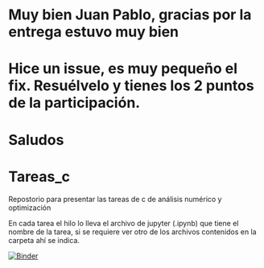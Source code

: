 # Muy bien Juan Pablo, gracias por la entrega estuvo muy bien

# Hice un issue, es muy pequeño el fix. Resuélvelo y tienes los 2 puntos de la participación.

# Saludos

# Tareas_c
Repostorio para presentar las tareas de c de análisis numérico y optimización 

En cada tarea el hilo lo lleva el archivo de jupyter (.ipynb) que tiene el nombre de la tarea, si se requiere ver otro de los archivos contenidos en la carpeta ahí se indica.

[![Binder](https://mybinder.org/badge_logo.svg)](https://mybinder.org/v2/gh/palmoreck/dockerfiles-for-binder/jupyterlab_c_kernel?urlpath=lab/tree/analisis-numerico-computo-cientifico/temas/I.computo_cientifico/1.2.Sistema_de_punto_flotante.ipynb) 
